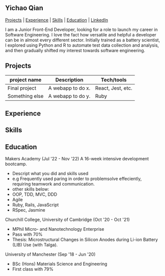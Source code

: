 ## **Yichao Qian**

[Projects](#projects) | [Experience](#experience) | [Skills](#skills) | [Education](#education) | [LinkedIn](https://www.linkedin.com/in/yichao-qian/)

I am a Junior Front-End Developer, looking for a role to launch my career in Software Engineering. I love the fact how versatile and helpful a developer can be in almost every different sector. Initially trained as a battery scientist, I explored using Python and R to automate test data collection and analysis, and then gradually shifted my interest towards software engineering.

## **Projects**

|project name|Description|Tech/tools|
|------------|-----------|----------|
|Final project|A webapp to do x.|React, Jest, etc.|
|Something else|A webapp to do y.|Ruby|

## **Experience**

## **Skills**

## **Education**

Makers Academy (Jul '22 - Nov '22)
A 16-week intensive development bootcamp.
- Descript what you did and skills used
- e.g Frequently used paring in order to problemsolve effeciently, requiring teamwork and communication.
- other skills below:
- OOP, TDD, MVC, DDD
- Agile
- Ruby, Rails, JavaScript
- RSpec, Jasmine

Churchill College, University of Cambridge (Oct '20 - Oct '21)
- MPhil Micro- and Nanotechnology Enterprise
- Pass with 70%
- Thesis: Microstructural Changes in Silicon Anodes during Li-ion Battery (LIB) Use (with Talga).

University of Manchester (Sep '18 - Jun '20)
- BSc (Hons) Materials Science and Engineering
- First class with 79%
